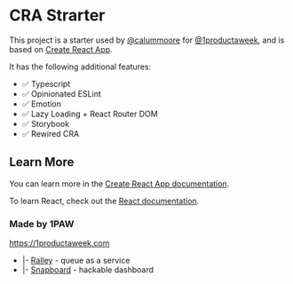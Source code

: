 # CRA Strarter

This project is a starter used by [@calummoore](https://twitter.com/calummoore) for [@1productaweek](https://twitter.com/1productaweek), and is based on [Create React App](https://github.com/facebook/create-react-app).

It has the following additional features:

 - ✅ Typescript
 - ✅ Opinionated ESLint
 - ✅ Emotion
 - ✅ Lazy Loading + React Router DOM
 - ✅ Storybook
 - ✅ Rewired CRA


## Learn More

You can learn more in the [Create React App documentation](https://facebook.github.io/create-react-app/docs/getting-started).

To learn React, check out the [React documentation](https://reactjs.org/).



### Made by 1PAW

https://1productaweek.com
  * |- [Ralley](https://ralley.io) - queue as a service
  * |- [Snapboard](https://snapboard.io) - hackable dashboard

